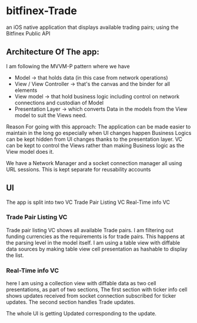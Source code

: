 # **bitfinex-Trade**
an iOS native application that displays available trading pairs; using the Bitfinex Public API

## **Architecture Of The app:**
I am following the MVVM-P pattern where we have 
- Model -> that holds data (in this case from network operations)
- View / View Controller -> that's the canvas and the binder for all elements
- View model -> that hold business logic including control on network connections and custodian of Model
- Presentation Layer -> which converts Data in the models from the View model to suit the Views need.

Reason For going with this approach:
The application can be made easier to maintain in the long go especially when UI changes happen
Business Logics can be kept hidden from UI changes thanks to the presentation layer.
VC can be kept to control the Views rather than making Business logic as the View model does it.

We have a Network Manager and a socket connection manager all using URL sessions. This is kept separate for reusability accounts

## **UI**
The app is split into two VC
Trade Pair Listing VC
Real-Time info VC

### **Trade Pair Listing VC**
Trade pair listing VC shows all available Trade pairs. I am filtering out funding currencies as the requirements is for trade pairs. This happens at the parsing level in the model itself.
I am using a table view with diffable data sources by making table view cell presentation as hashable to display the list.

### **Real-Time info VC**

here I am using a collection view with diffable data as two cell presentations, as part of two sections, 
The first section with ticker info cell shows updates received from socket connection subscribed for ticker updates.
The second section handles Trade updates.

The whole UI is getting Updated corresponding to the update.
